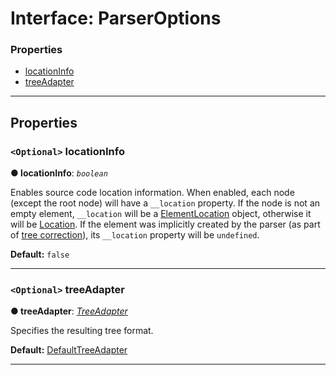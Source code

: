 # Interface: ParserOptions

### Properties

* [locationInfo](#locationinfo)
* [treeAdapter](#treeadapter)

---

## Properties

<a id="locationinfo"></a>

### `<Optional>` locationInfo

**● locationInfo**: *`boolean`*

Enables source code location information. When enabled, each node (except the root node) will have a `__location` property. If the node is not an empty element, `__location` will be a [ElementLocation](../source-code-location/element-location.md) object, otherwise it will be [Location](../source-code-location/location.md). If the element was implicitly created by the parser (as part of [tree correction](https://html.spec.whatwg.org/multipage/syntax.html#an-introduction-to-error-handling-and-strange-cases-in-the-parser)), its `__location` property will be `undefined`.

**Default:** `false`

___
<a id="treeadapter"></a>

### `<Optional>` treeAdapter

**● treeAdapter**: *[TreeAdapter](../tree-adapter/interface.md)*

Specifies the resulting tree format.

**Default:** [DefaultTreeAdapter](../tree-adapter/interface-list.md)

___

